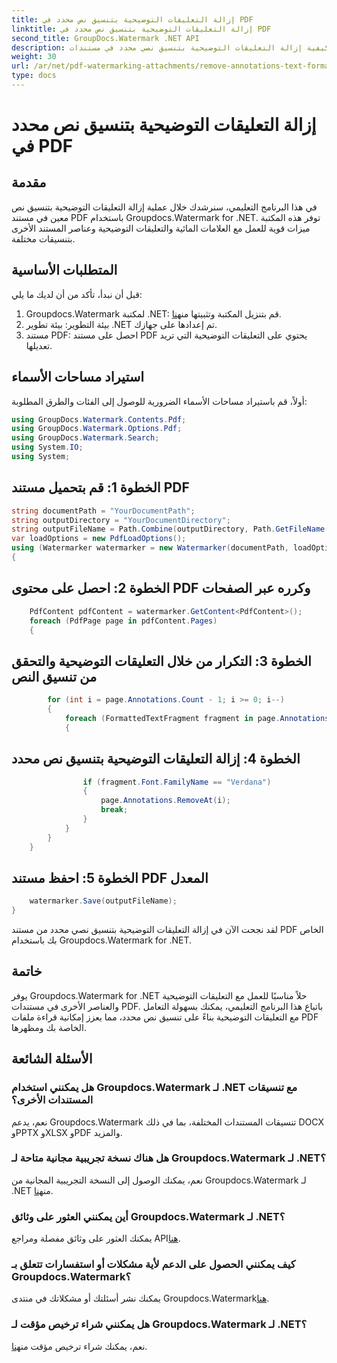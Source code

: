 ```yaml
---
title: إزالة التعليقات التوضيحية بتنسيق نص محدد في PDF
linktitle: إزالة التعليقات التوضيحية بتنسيق نص محدد في PDF
second_title: GroupDocs.Watermark .NET API
description: تعرف على كيفية إزالة التعليقات التوضيحية بتنسيق نصي محدد في مستندات PDF باستخدام Groupdocs لـ .NET.
weight: 30
url: /ar/net/pdf-watermarking-attachments/remove-annotations-text-formatting-pdf/
type: docs
---
```

# إزالة التعليقات التوضيحية بتنسيق نص محدد في PDF

## مقدمة
في هذا البرنامج التعليمي، سنرشدك خلال عملية إزالة التعليقات التوضيحية بتنسيق نص معين في مستند PDF باستخدام Groupdocs.Watermark for .NET. توفر هذه المكتبة ميزات قوية للعمل مع العلامات المائية والتعليقات التوضيحية وعناصر المستند الأخرى بتنسيقات مختلفة.
## المتطلبات الأساسية
قبل أن نبدأ، تأكد من أن لديك ما يلي:
1.  Groupdocs.Watermark لمكتبة .NET: قم بتنزيل المكتبة وتثبيتها من[هنا](https://releases.groupdocs.com/Watermark/net/).
2. بيئة التطوير: بيئة تطوير .NET تم إعدادها على جهازك.
3. مستند PDF: احصل على مستند PDF يحتوي على التعليقات التوضيحية التي تريد تعديلها.

## استيراد مساحات الأسماء
أولاً، قم باستيراد مساحات الأسماء الضرورية للوصول إلى الفئات والطرق المطلوبة:
```csharp
using GroupDocs.Watermark.Contents.Pdf;
using GroupDocs.Watermark.Options.Pdf;
using GroupDocs.Watermark.Search;
using System.IO;
using System;
```
## الخطوة 1: قم بتحميل مستند PDF
```csharp
string documentPath = "YourDocumentPath";
string outputDirectory = "YourDocumentDirectory";
string outputFileName = Path.Combine(outputDirectory, Path.GetFileName(documentPath));
var loadOptions = new PdfLoadOptions();
using (Watermarker watermarker = new Watermarker(documentPath, loadOptions))
{
```
## الخطوة 2: احصل على محتوى PDF وكرره عبر الصفحات
```csharp
    PdfContent pdfContent = watermarker.GetContent<PdfContent>();
    foreach (PdfPage page in pdfContent.Pages)
    {
```
## الخطوة 3: التكرار من خلال التعليقات التوضيحية والتحقق من تنسيق النص
```csharp
        for (int i = page.Annotations.Count - 1; i >= 0; i--)
        {
            foreach (FormattedTextFragment fragment in page.Annotations[i].FormattedTextFragments)
            {
```
## الخطوة 4: إزالة التعليقات التوضيحية بتنسيق نص محدد
```csharp
                if (fragment.Font.FamilyName == "Verdana")
                {
                    page.Annotations.RemoveAt(i);
                    break;
                }
            }
        }
    }
```
## الخطوة 5: احفظ مستند PDF المعدل
```csharp
    watermarker.Save(outputFileName);
}
```
لقد نجحت الآن في إزالة التعليقات التوضيحية بتنسيق نصي محدد من مستند PDF الخاص بك باستخدام Groupdocs.Watermark for .NET.

## خاتمة
يوفر Groupdocs.Watermark for .NET حلاً مناسبًا للعمل مع التعليقات التوضيحية والعناصر الأخرى في مستندات PDF. باتباع هذا البرنامج التعليمي، يمكنك بسهولة التعامل مع التعليقات التوضيحية بناءً على تنسيق نص محدد، مما يعزز إمكانية قراءة ملفات PDF الخاصة بك ومظهرها.
## الأسئلة الشائعة
### هل يمكنني استخدام Groupdocs.Watermark لـ .NET مع تنسيقات المستندات الأخرى؟
نعم، يدعم Groupdocs.Watermark تنسيقات المستندات المختلفة، بما في ذلك DOCX وPPTX وXLSX وPDF والمزيد.
### هل هناك نسخة تجريبية مجانية متاحة لـ Groupdocs.Watermark لـ .NET؟
 نعم، يمكنك الوصول إلى النسخة التجريبية المجانية من Groupdocs.Watermark لـ .NET من[هنا](https://releases.groupdocs.com/).
### أين يمكنني العثور على وثائق Groupdocs.Watermark لـ .NET؟
 يمكنك العثور على وثائق مفصلة ومراجع API[هنا](https://tutorials.groupdocs.com/Watermark/net/).
### كيف يمكنني الحصول على الدعم لأية مشكلات أو استفسارات تتعلق بـ Groupdocs.Watermark؟
 يمكنك نشر أسئلتك أو مشكلاتك في منتدى Groupdocs.Watermark[هنا](https://forum.groupdocs.com/c/watermark/19).
### هل يمكنني شراء ترخيص مؤقت لـ Groupdocs.Watermark لـ .NET؟
 نعم، يمكنك شراء ترخيص مؤقت من[هنا](https://purchase.groupdocs.com/temporary-license/).